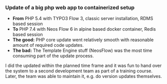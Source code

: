 ### Update of a big php web app to containerized setup

- **From** PHP 5.4 with TYPO3 Flow 3, classic server installation, RDMS based session
- **To** PHP 7.4 with Neos Flow 6 in alpine based docker container, Redis based session
- **The good:** PHP core update went relatively smooth with reasonable amount of required code updates.
- **The bad:** The Template Engine stuff (NeosFlow) was the most time consuming part of the update process.

I did the updated within the planned time frame and it was fun to hand over the system to a second development team as part of a training course.
Later, the team was able to maintain it, e.g. do version updates themselves.

